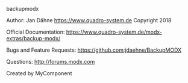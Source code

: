 
backupmodx

Author: Jan Dähne <https://www.quadro-system.de>
Copyright 2018

Official Documentation: https://www.quadro-system.de/modx-extras/backup-modx/

Bugs and Feature Requests: https://github.com:jdaehne/BackupMODX

Questions: http://forums.modx.com

Created by MyComponent
